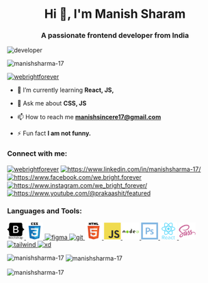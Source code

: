 <h1 align="center">Hi 👋, I'm Manish Sharam</h1>
<h3 align="center">A passionate frontend developer from India</h3>

<img src="https://media4.giphy.com/media/qgQUggAC3Pfv687qPC/giphy.gif?cid=ecf05e47ht1ftlb0lgacqnzviil0fvcylzar28ez9kixphrr&rid=giphy.gif&ct=g" alt="developer" />

<p align="left"> <img src="https://komarev.com/ghpvc/?username=manishsharma-17&label=Profile%20views&color=0e75b6&style=flat" alt="manishsharma-17" /> </p>

<p align="left"> <a href="https://twitter.com/webrightforever" target="blank"><img src="https://img.shields.io/twitter/follow/webrightforever?logo=twitter&style=for-the-badge" alt="webrightforever" /></a> </p>

- 🌱 I’m currently learning **React, JS,**

- 💬 Ask me about **CSS, JS**

- 📫 How to reach me **manishsincere17@gmail.com**

- ⚡ Fun fact **I am not funny.**

<h3 align="left">Connect with me:</h3>
<p align="left">
<a href="https://twitter.com/webrightforever" target="blank"><img align="center" src="https://raw.githubusercontent.com/rahuldkjain/github-profile-readme-generator/master/src/images/icons/Social/twitter.svg" alt="webrightforever" height="30" width="40" /></a>
<a href="https://linkedin.com/in/https://www.linkedin.com/in/manishsharma-17/" target="blank"><img align="center" src="https://raw.githubusercontent.com/rahuldkjain/github-profile-readme-generator/master/src/images/icons/Social/linked-in-alt.svg" alt="https://www.linkedin.com/in/manishsharma-17/" height="30" width="40" /></a>
<a href="https://fb.com/https://www.facebook.com/we.bright.forever" target="blank"><img align="center" src="https://raw.githubusercontent.com/rahuldkjain/github-profile-readme-generator/master/src/images/icons/Social/facebook.svg" alt="https://www.facebook.com/we.bright.forever" height="30" width="40" /></a>
<a href="https://instagram.com/https://www.instagram.com/we_bright_forever/" target="blank"><img align="center" src="https://raw.githubusercontent.com/rahuldkjain/github-profile-readme-generator/master/src/images/icons/Social/instagram.svg" alt="https://www.instagram.com/we_bright_forever/" height="30" width="40" /></a>
<a href="https://www.youtube.com/c/https://www.youtube.com/@prakaashit/featured" target="blank"><img align="center" src="https://raw.githubusercontent.com/rahuldkjain/github-profile-readme-generator/master/src/images/icons/Social/youtube.svg" alt="https://www.youtube.com/@prakaashit/featured" height="30" width="40" /></a>
</p>

<h3 align="left">Languages and Tools:</h3>
<p align="left"> <a href="https://getbootstrap.com" target="_blank" rel="noreferrer"> <img src="https://raw.githubusercontent.com/devicons/devicon/master/icons/bootstrap/bootstrap-plain-wordmark.svg" alt="bootstrap" width="40" height="40"/> </a> <a href="https://www.w3schools.com/css/" target="_blank" rel="noreferrer"> <img src="https://raw.githubusercontent.com/devicons/devicon/master/icons/css3/css3-original-wordmark.svg" alt="css3" width="40" height="40"/> </a> <a href="https://www.figma.com/" target="_blank" rel="noreferrer"> <img src="https://www.vectorlogo.zone/logos/figma/figma-icon.svg" alt="figma" width="40" height="40"/> </a> <a href="https://git-scm.com/" target="_blank" rel="noreferrer"> <img src="https://www.vectorlogo.zone/logos/git-scm/git-scm-icon.svg" alt="git" width="40" height="40"/> </a> <a href="https://www.w3.org/html/" target="_blank" rel="noreferrer"> <img src="https://raw.githubusercontent.com/devicons/devicon/master/icons/html5/html5-original-wordmark.svg" alt="html5" width="40" height="40"/> </a> <a href="https://developer.mozilla.org/en-US/docs/Web/JavaScript" target="_blank" rel="noreferrer"> <img src="https://raw.githubusercontent.com/devicons/devicon/master/icons/javascript/javascript-original.svg" alt="javascript" width="40" height="40"/> </a> <a href="https://nodejs.org" target="_blank" rel="noreferrer"> <img src="https://raw.githubusercontent.com/devicons/devicon/master/icons/nodejs/nodejs-original-wordmark.svg" alt="nodejs" width="40" height="40"/> </a> <a href="https://www.photoshop.com/en" target="_blank" rel="noreferrer"> <img src="https://raw.githubusercontent.com/devicons/devicon/master/icons/photoshop/photoshop-line.svg" alt="photoshop" width="40" height="40"/> </a> <a href="https://reactjs.org/" target="_blank" rel="noreferrer"> <img src="https://raw.githubusercontent.com/devicons/devicon/master/icons/react/react-original-wordmark.svg" alt="react" width="40" height="40"/> </a> <a href="https://sass-lang.com" target="_blank" rel="noreferrer"> <img src="https://raw.githubusercontent.com/devicons/devicon/master/icons/sass/sass-original.svg" alt="sass" width="40" height="40"/> </a> <a href="https://tailwindcss.com/" target="_blank" rel="noreferrer"> <img src="https://www.vectorlogo.zone/logos/tailwindcss/tailwindcss-icon.svg" alt="tailwind" width="40" height="40"/> </a> <a href="https://www.adobe.com/products/xd.html" target="_blank" rel="noreferrer"> <img src="https://cdn.worldvectorlogo.com/logos/adobe-xd.svg" alt="xd" width="40" height="40"/> </a> </p>

<p><img align="left" src="https://github-readme-stats.vercel.app/api/top-langs?username=manishsharma-17&show_icons=true&locale=en&layout=compact" alt="manishsharma-17" /></p>

<p>&nbsp;<img align="center" src="https://github-readme-stats.vercel.app/api?username=manishsharma-17&show_icons=true&locale=en" alt="manishsharma-17" /></p>

<p><img align="center" src="https://github-readme-streak-stats.herokuapp.com/?user=manishsharma-17&" alt="manishsharma-17" /></p>
